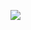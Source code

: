 



![](https://static.wikia.nocookie.net/freddy-fazbears-pizzeria-simulator/images/a/ac/ScrapBabyAlley.png/revision/latest/scale-to-width-down/1000?cb=20171206033627)
